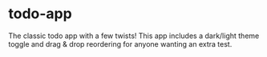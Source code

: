 # todo-app
The classic todo app with a few twists! This app includes a dark/light theme toggle and drag &amp; drop reordering for anyone wanting an extra test.
